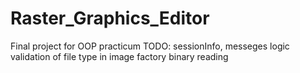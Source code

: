 # Raster_Graphics_Editor
Final project for OOP practicum
TODO:
sessionInfo, messeges logic
validation of file type in image factory
binary reading
